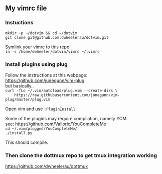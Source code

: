 ## My vimrc file
### Instuctions  
`mkdir -p ~/dotvim && cd ~/dotvim`  
`git clone git@github.com:dwheelerau/dotvim.git`  

Symlink your vimrc to this repo  
`ln -s /home/dwheeler/dotvim/vimrc ~/.vimrc`  

### Install plugins using plug  
Follow the instructions at this webpage:  
https://github.com/junegunn/vim-plug  
but basically..  
`curl -fLo ~/.vim/autoload/plug.vim --create-dirs \`  
`    https://raw.githubusercontent.com/junegunn/vim-plug/master/plug.vim`  

Open vim and use `:PluginInstall`  

Some of the plugins may require compilation, namely YCM.  
see: https://github.com/Valloric/YouCompleteMe  
`cd ~/.vim/plugged/YouCompleteMe/`  
`./install.py`  

This should compile.

### Then clone the dottmux repo to get tmux integration working  
https://github.com/dwheelerau/dottmux  
